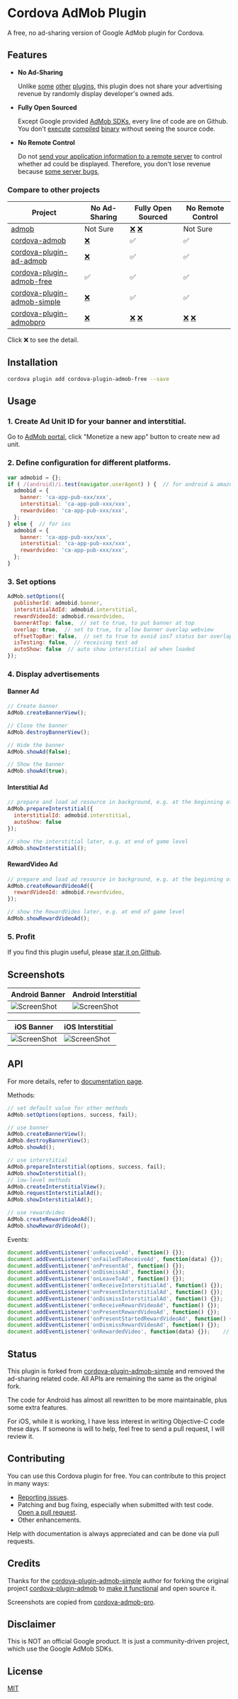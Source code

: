 # Cordova AdMob Plugin

A free, no ad-sharing version of Google AdMob plugin for Cordova.

## Features

- **No Ad-Sharing**

  Unlike [some](https://github.com/appfeel/admob-google-cordova/blob/3f122f278a323a4bc9e580f400182a7bd690a346/src/android/AdMobAds.java#L569) [other](https://github.com/sunnycupertino/cordova-plugin-admob-simple/blob/a58846c1ea14188a4aef44381ccd28ffdcae3bfa/src/android/AdMob.java#L207) [plugins](https://github.com/floatinghotpot/cordova-admob-pro/wiki/License-Agreement#2-win-win-partnership), this plugin does not share your advertising revenue by randomly display developer's owned ads.

- **Fully Open Sourced**

  Except Google provided [AdMob SDKs](https://github.com/ratson/cordova-plugin-admob-free/tree/master/sdk), every line of code are on Github. You don't [execute](https://github.com/admob-google/admob-cordova/blob/master/src/android/libs/admobadplugin.jar) [compiled](https://github.com/floatinghotpot/cordova-extension/blob/master/src/android/cordova-generic-ad.jar) [binary](https://github.com/floatinghotpot/cordova-extension/blob/master/src/ios/libCordovaGenericAd.a) without seeing the source code.

- **No Remote Control**

  Do not [send your application information to a remote server](https://github.com/floatinghotpot/cordova-admob-pro/issues/326) to control whether ad could be displayed. Therefore, you don't lose revenue because [some server bugs](https://github.com/floatinghotpot/cordova-admob-pro/issues/450#issuecomment-244837346),

### Compare to other projects

  Project | No Ad-Sharing | Fully Open Sourced | No Remote Control
  --------|---------------|--------------------|-------------------
  [admob](https://github.com/admob-google/admob-cordova) | Not Sure  | [❌](https://github.com/admob-google/admob-cordova/blob/master/src/android/libs/admobadplugin.jar) [❌](https://github.com/admob-google/admob-cordova/blob/master/src/ios/AdmobAPI.framework/AdmobAPI) | Not Sure
  [cordova-admob](https://github.com/appfeel/admob-google-cordova) | [❌](https://github.com/appfeel/admob-google-cordova/blob/3f122f278a323a4bc9e580f400182a7bd690a346/src/android/AdMobAds.java#L569) | ✅ | ✅
  [cordova-plugin-ad-admob](https://github.com/cranberrygame/cordova-plugin-ad-admob) | [❌](https://github.com/cranberrygame/cordova-plugin-ad-admob/blob/7aaa397b19ab63579d6aa68fbf20ffdf795a15fc/src/android/AdMobPlugin.java#L330) | ✅ | ✅
  [cordova-plugin-admob-free](https://github.com/ratson/cordova-plugin-admob-free) | ✅ | ✅ | ✅
  [cordova-plugin-admob-simple](https://github.com/sunnycupertino/cordova-plugin-admob-simple) | [❌](https://github.com/sunnycupertino/cordova-plugin-admob-simple/blob/a58846c1ea14188a4aef44381ccd28ffdcae3bfa/src/android/AdMob.java#L207) | ✅ | ✅
  [cordova-plugin-admobpro](https://github.com/floatinghotpot/cordova-admob-pro) | [❌](https://github.com/floatinghotpot/cordova-admob-pro/wiki/License-Agreement#2-win-win-partnership) | [❌](https://github.com/floatinghotpot/cordova-extension/blob/master/src/android/cordova-generic-ad.jar) [❌](https://github.com/floatinghotpot/cordova-extension/blob/master/src/ios/libCordovaGenericAd.a)  | [❌](https://github.com/floatinghotpot/cordova-admob-pro/issues/326) [❌](https://github.com/floatinghotpot/cordova-admob-pro/issues/450)

Click ❌ to see the detail.

## Installation

```bash
cordova plugin add cordova-plugin-admob-free --save
```

## Usage

### 1. Create Ad Unit ID for your banner and interstitial.

Go to [AdMob portal](https://www.google.com/admob/), click "Monetize a new app" button to create new ad unit.

### 2. Define configuration for different platforms.

```javascript
var admobid = {};
if ( /(android)/i.test(navigator.userAgent) ) {  // for android & amazon-fireos
  admobid = {
    banner: 'ca-app-pub-xxx/xxx',
    interstitial: 'ca-app-pub-xxx/xxx',
	rewardvideo: 'ca-app-pub-xxx/xxx',
  };
} else {  // for ios
  admobid = {
    banner: 'ca-app-pub-xxx/xxx',
    interstitial: 'ca-app-pub-xxx/xxx',
	rewardvideo: 'ca-app-pub-xxx/xxx',
  };
}
```

### 3. Set options

```javascript
AdMob.setOptions({
  publisherId: admobid.banner,
  interstitialAdId: admobid.interstitial,
  rewardVideoId: admobid.rewardvideo,
  bannerAtTop: false,  // set to true, to put banner at top
  overlap: true,  // set to true, to allow banner overlap webview
  offsetTopBar: false,  // set to true to avoid ios7 status bar overlap
  isTesting: false,  // receiving test ad
  autoShow: false  // auto show interstitial ad when loaded
});
```

### 4. Display advertisements

#### Banner Ad

```javascript
// Create banner
AdMob.createBannerView();

// Close the banner
AdMob.destroyBannerView();

// Hide the banner
AdMob.showAd(false);

// Show the banner
AdMob.showAd(true);
```

#### Interstitial Ad

```javascript
// prepare and load ad resource in background, e.g. at the beginning of game level
AdMob.prepareInterstitial({
  interstitialId: admobid.interstitial,
  autoShow: false
});

// show the interstitial later, e.g. at end of game level
AdMob.showInterstitial();
```


#### RewardVideo Ad

```javascript
// prepare and load ad resource in background, e.g. at the beginning of game level
AdMob.createRewardVideoAd({
  rewardVideoId: admobid.rewardvideo,
});

// show the RewardVideo later, e.g. at end of game level
AdMob.showRewardVideoAd();
```


### 5. Profit

If you find this plugin useful, please [star it on Github](https://github.com/ratson/cordova-plugin-admob-free).

## Screenshots

Android Banner                                  |  Android Interstitial
------------------------------------------------|--------------------------------------------
![ScreenShot][banner-android-screenshot]        | ![ScreenShot][interstitial-android-screenshot]

iOS Banner                                      |  iOS Interstitial
------------------------------------------------|--------------------------------------------
![ScreenShot][banner-ios-screenshot]            | ![ScreenShot][interstitial-ios-screenshot]


[banner-android-screenshot]: docs/screenshots/banner-android.jpg
[banner-ios-screenshot]: docs/screenshots/banner-ios.jpg
[interstitial-android-screenshot]: docs/screenshots/interstitial-android.jpg
[interstitial-ios-screenshot]: docs/screenshots/interstitial-ios.jpg


## API

For more details, refer to [documentation page](https://ratson.github.io/cordova-plugin-admob-free/).

Methods:
```javascript
// set default value for other methods
AdMob.setOptions(options, success, fail);

// use banner
AdMob.createBannerView();
AdMob.destroyBannerView();
AdMob.showAd();

// use interstitial
AdMob.prepareInterstitial(options, success, fail);
AdMob.showInterstitial();
// low-level methods
AdMob.createInterstitialView();
AdMob.requestInterstitialAd();
AdMob.showInterstitialAd();

// use rewardvideo
AdMob.createRewardVideoAd();
AdMob.showRewardVideoAd();
```

Events:
```javascript
document.addEventListener('onReceiveAd', function() {});
document.addEventListener('onFailedToReceiveAd', function(data) {});
document.addEventListener('onPresentAd', function() {});
document.addEventListener('onDismissAd', function() {});
document.addEventListener('onLeaveToAd', function() {});
document.addEventListener('onReceiveInterstitialAd', function() {});
document.addEventListener('onPresentInterstitialAd', function() {});
document.addEventListener('onDismissInterstitialAd', function() {});
document.addEventListener('onReceiveRewardVideoAd', function() {});
document.addEventListener('onPresentRewardVideoAd', function() {});
document.addEventListener('onPresentStartedRewardVideoAd', function() {});
document.addEventListener('onDismissRewardVideoAd', function() {});
document.addEventListener('onRewardedVideo', function(data) {}); 	// data.rewardType, data.rewardAmount 
```

## Status

This plugin is forked from [cordova-plugin-admob-simple](https://github.com/sunnycupertino/cordova-plugin-admob-simple) and removed the ad-sharing related code. All APIs are remaining the same as the original fork.

The code for Android has almost all rewritten to be more maintainable, plus some extra features.

For iOS, while it is working, I have less interest in writing Objective-C code these days. If someone is will to help, feel free to send a pull request, I will review it.

## Contributing

You can use this Cordova plugin for free. You can contribute to this project in many ways:

* [Reporting issues](https://github.com/ratson/cordova-plugin-admob-free/issues).
* Patching and bug fixing, especially when submitted with test code. [Open a pull request](https://github.com/ratson/cordova-plugin-admob-free/pulls).
* Other enhancements.

Help with documentation is always appreciated and can be done via pull requests.

## Credits

Thanks for the [cordova-plugin-admob-simple](https://github.com/sunnycupertino/cordova-plugin-admob-simple) author for forking the original project [cordova-plugin-admob](https://github.com/floatinghotpot/cordova-plugin-admob) to [make it functional](https://github.com/sunnycupertino/cordova-plugin-admob-simple/issues/1) and open source it.

Screenshots are copied from [cordova-admob-pro](https://github.com/floatinghotpot/cordova-admob-pro).

## Disclaimer

This is NOT an official Google product. It is just a community-driven project, which use the Google AdMob SDKs.

## License

[MIT](LICENSE)
